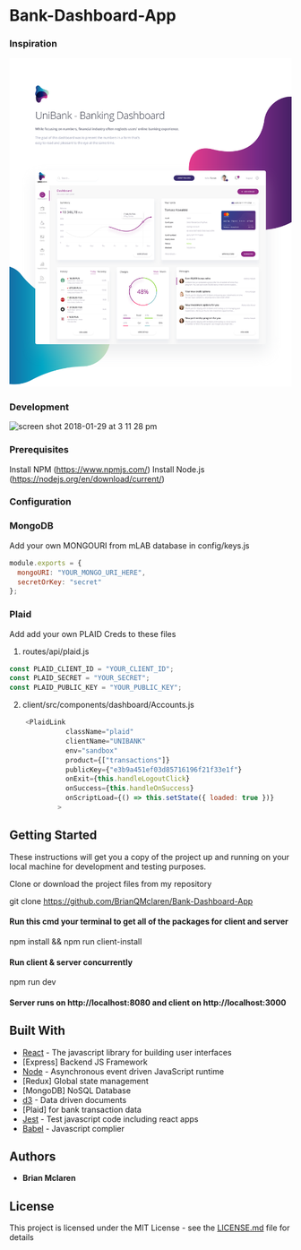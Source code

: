# Bank-Dashboard-App

### Inspiration

![screen shot 2019-05-02 at 2 53 48 pm](client/src/img/dashboard.png)

### Development

![screen shot 2018-01-29 at 3 11 28 pm](https://user-images.githubusercontent.com/19230394/35532067-f07f2e12-0506-11e8-869a-4079f913a1dc.png)

### Prerequisites

Install NPM (https://www.npmjs.com/) Install Node.js
(https://nodejs.org/en/download/current/)

### Configuration

### MongoDB

Add your own MONGOURI from mLAB database in config/keys.js

```javascript
module.exports = {
  mongoURI: "YOUR_MONGO_URI_HERE",
  secretOrKey: "secret"
};
```

### Plaid

Add add your own PLAID Creds to these files

1. routes/api/plaid.js

```javascript
const PLAID_CLIENT_ID = "YOUR_CLIENT_ID";
const PLAID_SECRET = "YOUR_SECRET";
const PLAID_PUBLIC_KEY = "YOUR_PUBLIC_KEY";
```

2. client/src/components/dashboard/Accounts.js

```javascript
    <PlaidLink
              className="plaid"
              clientName="UNIBANK"
              env="sandbox"
              product={["transactions"]}
              publicKey={"e3b9a451ef03d85716196f21f33e1f"}
              onExit={this.handleLogoutClick}
              onSuccess={this.handleOnSuccess}
              onScriptLoad={() => this.setState({ loaded: true })}
            >
```

## Getting Started

These instructions will get you a copy of the project up and running on your
local machine for development and testing purposes.

Clone or download the project files from my repository

git clone https://github.com/BrianQMclaren/Bank-Dashboard-App

#### Run this cmd your terminal to get all of the packages for client and server

npm install && npm run client-install

#### Run client & server concurrently

npm run dev

#### Server runs on http://localhost:8080 and client on http://localhost:3000

## Built With

- [React](https://reactjs.org/docs/hello-world.html) - The javascript library
  for building user interfaces
- [Express] Backend JS Framework
- [Node](https://nodejs.org/en/about/) - Asynchronous event driven JavaScript runtime
- [Redux] Global state management
- [MongoDB] NoSQL Database
- [d3](https://d3js.org/) - Data driven documents
- [Plaid] for bank transaction data
- [Jest](https://facebook.github.io/jest/) - Test javascript code including
  react apps
- [Babel](http://babeljs.io/) - Javascript complier

## Authors

- **Brian Mclaren**

## License

This project is licensed under the MIT License - see the
[LICENSE.md](LICENSE.md) file for details

